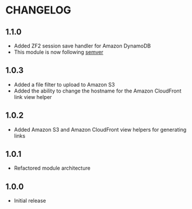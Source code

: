 CHANGELOG
=========

## 1.1.0

* Added ZF2 session save handler for Amazon DynamoDB
* This module is now following [semver](http://semver.org/)

## 1.0.3

* Added a file filter to upload to Amazon S3
* Added the ability to change the hostname for the Amazon CloudFront link view helper

## 1.0.2

* Added Amazon S3 and Amazon CloudFront view helpers for generating links

## 1.0.1

* Refactored module architecture

## 1.0.0

* Initial release
